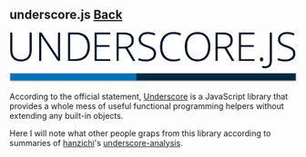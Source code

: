 ## underscore.js [Back](./../JavaScript.md)

![](./underscore.png)

According to the official statement, [Underscore](http://underscorejs.org/) is a JavaScript library that provides a whole mess of useful functional programming helpers without extending any built-in objects.

Here I will note what other people graps from this library according to summaries of [hanzichi](https://github.com/hanzichi)'s [underscore-analysis](https://github.com/hanzichi/underscore-analysis).


